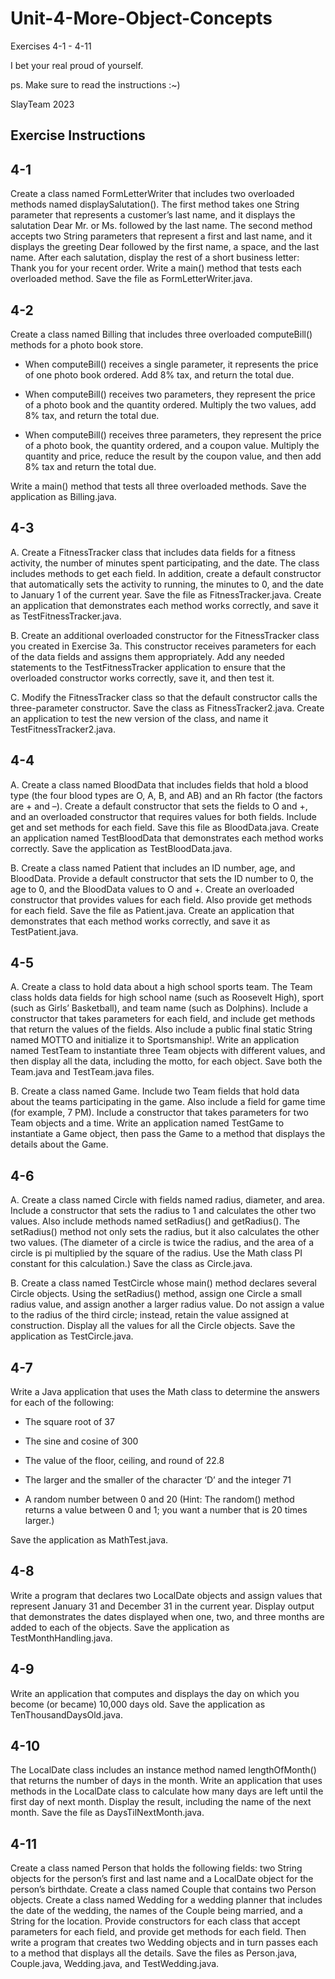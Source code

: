 # Unit-4-More-Object-Concepts
Exercises 4-1 - 4-11

I bet your real proud of yourself. 

ps. Make sure to read the instructions :~)

SlayTeam 2023

Exercise Instructions
-----------------------------------------------
4-1
--
Create a class named FormLetterWriter that includes two overloaded methods named displaySalutation(). The first method takes one String parameter that represents a customer’s last name, and it displays the salutation Dear Mr. or Ms. followed by the last name. The second method accepts two String parameters that represent a first and last name, and it displays the greeting Dear followed by the first name, a space, and the last name. After each salutation, display the rest of a short business letter: Thank you for your recent order. Write a main() method that tests each overloaded method. Save the file as FormLetterWriter.java.

4-2
--
Create a class named Billing that includes three overloaded computeBill() methods for a photo book store.

 - When computeBill() receives a single parameter, it represents the price of one photo book ordered. Add 8% tax, and return the total due.

 - When computeBill() receives two parameters, they represent the price of a photo book and the quantity ordered. Multiply the two values, add 8% tax, and return the total due.

- When computeBill() receives three parameters, they represent the price of a photo book, the quantity ordered, and a coupon value. Multiply the quantity and price, reduce the result by the coupon value, and then add 8% tax and return the total due.

Write a main() method that tests all three overloaded methods. Save the application as Billing.java.

4-3
--
A. Create a FitnessTracker class that includes data fields for a fitness activity, the number of minutes spent participating, and the date. The class includes methods to get each field. In addition, create a default constructor that automatically sets the activity to running, the minutes to 0, and the date to January 1 of the current year. Save the file as FitnessTracker.java. Create an application that demonstrates each method works correctly, and save it as TestFitnessTracker.java.

B. Create an additional overloaded constructor for the FitnessTracker class you created in Exercise 3a. This constructor receives parameters for each of the data fields and assigns them appropriately. Add any needed statements to the TestFitnessTracker application to ensure that the overloaded constructor works correctly, save it, and then test it.

C. Modify the FitnessTracker class so that the default constructor calls the three-parameter constructor. Save the class as FitnessTracker2.java. Create an application to test the new version of the class, and name it TestFitnessTracker2.java.

4-4
--
A. Create a class named BloodData that includes fields that hold a blood type (the four blood types are O, A, B, and AB) and an Rh factor (the factors are + and –). Create a default constructor that sets the fields to O and +, and an overloaded constructor that requires values for both fields. Include get and set methods for each field. Save this file as BloodData.java. Create an application named TestBloodData that demonstrates each method works correctly. Save the application as TestBloodData.java.

B. Create a class named Patient that includes an ID number, age, and BloodData. Provide a default constructor that sets the ID number to 0, the age to 0, and the BloodData values to O and +. Create an overloaded constructor that provides values for each field. Also provide get methods for each field. Save the file as Patient.java. Create an application that demonstrates that each method works correctly, and save it as TestPatient.java.

4-5
--
A. Create a class to hold data about a high school sports team. The Team class holds data fields for high school name (such as Roosevelt High), sport (such as Girls’ Basketball), and team name (such as Dolphins). Include a constructor that takes parameters for each field, and include get methods that return the values of the fields. Also include a public final static String named MOTTO and initialize it to Sportsmanship!. Write an application named TestTeam to instantiate three Team objects with different values, and then display all the data, including the motto, for each object. Save both the Team.java and TestTeam.java files.

B. Create a class named Game. Include two Team fields that hold data about the teams participating in the game. Also include a field for game time (for example, 7 PM). Include a constructor that takes parameters for two Team objects and a time. Write an application named TestGame to instantiate a Game object, then pass the Game to a method that displays the details about the Game.

4-6
--
A. Create a class named Circle with fields named radius, diameter, and area. Include a constructor that sets the radius to 1 and calculates the other two values. Also include methods named setRadius() and getRadius(). The setRadius() method not only sets the radius, but it also calculates the other two values. (The diameter of a circle is twice the radius, and the area of a circle is pi multiplied by the square of the radius. Use the Math class PI constant for this calculation.) Save the class as Circle.java.

B. Create a class named TestCircle whose main() method declares several Circle objects. Using the setRadius() method, assign one Circle a small radius value, and assign another a larger radius value. Do not assign a value to the radius of the third circle; instead, retain the value assigned at construction. Display all the values for all the Circle objects. Save the application as TestCircle.java.

4-7
--
Write a Java application that uses the Math class to determine the answers for each of the following:

- The square root of 37

- The sine and cosine of 300

- The value of the floor, ceiling, and round of 22.8

- The larger and the smaller of the character ‘D’ and the integer 71

- A random number between 0 and 20 (Hint: The random() method returns a value between 0 and 1; you want a number that is 20 times larger.)

Save the application as MathTest.java.

4-8
--
Write a program that declares two LocalDate objects and assign values that represent January 31 and December 31 in the current year. Display output that demonstrates the dates displayed when one, two, and three months are added to each of the objects. Save the application as TestMonthHandling.java.

4-9
--
Write an application that computes and displays the day on which you become (or became) 10,000 days old. Save the application as TenThousandDaysOld.java.

4-10
--
The LocalDate class includes an instance method named lengthOfMonth() that returns the number of days in the month. Write an application that uses methods in the LocalDate class to calculate how many days are left until the first day of next month. Display the result, including the name of the next month. Save the file as DaysTilNextMonth.java.

4-11
--
Create a class named Person that holds the following fields: two String objects for the person’s first and last name and a LocalDate object for the person’s birthdate. Create a class named Couple that contains two Person objects. Create a class named Wedding for a wedding planner that includes the date of the wedding, the names of the Couple being married, and a String for the location. Provide constructors for each class that accept parameters for each field, and provide get methods for each field. Then write a program that creates two Wedding objects and in turn passes each to a method that displays all the details. Save the files as Person.java, Couple.java, Wedding.java, and TestWedding.java.
